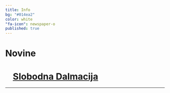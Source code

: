 ```yaml
---
title: Info
bg: "#014ea2"
color: white
"fa-icon": newspaper-o
published: true
---
```


# **Novine**

<script src="//assets.juicer.io/embed.js" type="text/javascript"></script>
<link href="//assets.juicer.io/embed.css" media="all" rel="stylesheet" type="text/css" />
<ul class="juicer-feed" data-feed-id="slobodna-dalmacija" data-per="2"><h1 class="referral"><a href="https://www.juicer.io">Slobodna Dalmacija</a></h1></ul>

<hr>

<!-- start feedwind code --> <script type="text/javascript" src="https://feed.mikle.com/js/fw-loader.js" data-fw-param="?widget_parameter=%7B%22sources%22%3A%5B%7B%22source%22%3A%22http%3A%2F%2Fdalmatinskiportal.hr%2Fsadrzaj%2Frss%2Fhajduk.xml%22%2C%22type%22%3A%22RSS%22%7D%5D%2C%22name%22%3A%22%22%2C%22width%22%3A0%2C%22height%22%3A%22400%22%2C%22height_by_article%22%3A0%2C%22target%22%3A%22_blank%22%2C%22font%22%3A%22Verdana%2C%20Arial%2C%20sans-serif%22%2C%22title_font_size%22%3A%2216%22%2C%22item_title_font_size%22%3A%2218%22%2C%22item_description_font_size%22%3A%2214%22%2C%22border%22%3A%22on%22%2C%22css_url%22%3A%22%22%2C%22responsive%22%3A%22on%22%2C%22text_direction%22%3A%22left%22%2C%22text_alignment%22%3A%22left%22%2C%22corner%22%3A%22rounded%22%2C%22scroll%22%3A%22on%22%2C%22auto_scroll%22%3A%22off%22%2C%22auto_scroll_direction%22%3A%22up%22%2C%22auto_scroll_step_speed%22%3A%224%22%2C%22auto_scroll_mc_speed%22%3A%2220%22%2C%22sort%22%3A%22new%22%2C%22title%22%3A%22on%22%2C%22title_sentence%22%3A%22Dalmatinski%20Portal%22%2C%22title_link%22%3A%22%22%2C%22title_bgcolor%22%3A%22%23d2232a%22%2C%22title_color%22%3A%22%23ffffff%22%2C%22title_bgimage%22%3A%22%22%2C%22item_bgcolor%22%3A%22%23ffffff%22%2C%22item_bgimage%22%3A%22%22%2C%22item_title_length%22%3A%2260%22%2C%22item_title_color%22%3A%22%23014ea2%22%2C%22item_border_bottom%22%3A%22on%22%2C%22item_description%22%3A%22both%22%2C%22item_link%22%3A%22off%22%2C%22item_description_length%22%3A%22400%22%2C%22item_description_color%22%3A%22%23505659%22%2C%22item_date%22%3A%22on%22%2C%22item_date_format%22%3A%22%25e.%25m.%25Y%20%25k%3A%25M%22%2C%22item_date_timezone%22%3A%22%22%2C%22item_description_style%22%3A%22thumbnail%22%2C%22item_thumbnail%22%3A%22crop%22%2C%22item_thumbnail_selection%22%3A%22auto%22%2C%22article_num%22%3A%225%22%2C%22item_player%22%3A%22youtube%22%2C%22keyword_inc%22%3A%22%22%2C%22keyword_exc%22%3A%22%22%7D"></script> <!-- end feedwind code -->